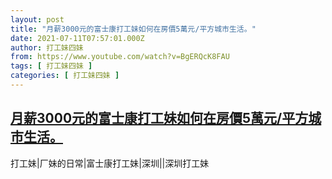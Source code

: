 ```yaml
---
layout: post
title: "月薪3000元的富士康打工妹如何在房價5萬元/平方城市生活。"
date: 2021-07-11T07:57:01.000Z
author: 打工妹四妹
from: https://www.youtube.com/watch?v=BgERQcK8FAU
tags: [ 打工妹四妹 ]
categories: [ 打工妹四妹 ]
---
```

<!--1625990221000-->
[月薪3000元的富士康打工妹如何在房價5萬元/平方城市生活。](https://www.youtube.com/watch?v=BgERQcK8FAU)
------

<div>
打工妹|厂妹的日常|富士康打工妹|深圳||深圳打工妹
</div>
